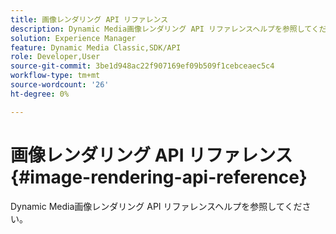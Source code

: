 ```yaml
---
title: 画像レンダリング API リファレンス
description: Dynamic Media画像レンダリング API リファレンスヘルプを参照してください。
solution: Experience Manager
feature: Dynamic Media Classic,SDK/API
role: Developer,User
source-git-commit: 3be1d948ac22f907169ef09b509f1cebceaec5c4
workflow-type: tm+mt
source-wordcount: '26'
ht-degree: 0%

---
```



# 画像レンダリング API リファレンス {#image-rendering-api-reference}

Dynamic Media画像レンダリング API リファレンスヘルプを参照してください。